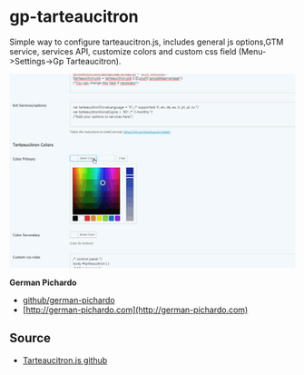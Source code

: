 # gp-tarteaucitron
Simple way to configure tarteaucitron.js, includes general js options,GTM service, services API, customize colors and custom css field (Menu->Settings->Gp Tarteaucitron).

![Alt Text](https://raw.githubusercontent.com/german-pichardo/gp-tarteaucitron/master/screenshot.gif)

**German Pichardo**

* [github/german-pichardo](https://github.com/german-pichardo)
* [http://german-pichardo.com](http://german-pichardo.com)

## Source
* [Tarteaucitron.js github](https://github.com/AmauriC/tarteaucitron.js)

